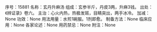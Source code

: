 序号：15881
名称：玄丹升麻汤
组成：玄参半斤，丹皮3两，升麻3钱。
出处：《辨证录》卷六。
主治：心火内热，热极发斑，目睛突出，两手冰冷。
加减：None
功效：None
用法用量：水煎1碗服。1剂即愈。
制备方法：None
临床应用：None
各家论述：None
用药禁忌：None
附注：None
